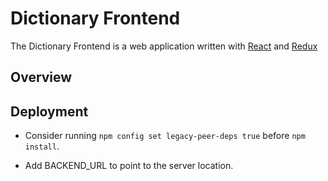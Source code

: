# Dictionary Frontend

The Dictionary Frontend is a web application written with [React](https://reactjs.org/) and [Redux](https://redux.js.org/)

## Overview

## Deployment

- Consider running `npm config set legacy-peer-deps true` before `npm install`.

- Add BACKEND_URL to point to the server location.